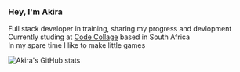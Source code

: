 ### Hey, I'm Akira

Full stack developer in training, sharing my progress and devlopment <br/>
Currently studing at [Code Collage](https://codecollege.co.za/) based in South Africa <br/>
In my spare time I like to make little games<br/>

<!-- Github stats from https://github.com/anuraghazra/github-readme-stats -->
![Akira's GitHub stats](https://github-readme-stats.vercel.app/api?username=KhaoticNeutral&show_icons=true&theme=tokyonight)
